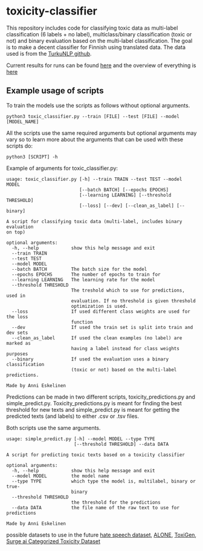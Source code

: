 # toxicity-classifier

This repository includes code for classifying toxic data as multi-label classification (6 labels + no label), multiclass/binary classification (toxic or not) and binary evaluation based on the multi-label classification. The goal is to make a decent classifier for Finnish using translated data. The data used is from the [TurkuNLP github](https://github.com/TurkuNLP/wikipedia-toxicity-data-fi).

Current results for runs can be found [here](https://docs.google.com/spreadsheets/d/1g8Ya5lx80CdqEXHiwKO32EFv2AMNkZzPypzlb1PI6xk/edit?usp=sharing) and the overview of everything is [here](https://docs.google.com/document/d/1ht2dqMYe8p5lDqYE2kWrz-F-RUeOfh60J8J925SeP8g/edit?usp=sharing)


## Example usage of scripts

To train the models use the scripts as follows without optional arguments.

```
python3 toxic_classifier.py --train [FILE] --test [FILE] --model [MODEL_NAME]
```

All the scripts use the same required arguments but optional arguments may vary so to learn more about the arguments that can be used with these scripts do:

```
python3 [SCRIPT] -h
```

Example of arguments for toxic_classifier.py:

```
usage: toxic_classifier.py [-h] --train TRAIN --test TEST --model MODEL
                           [--batch BATCH] [--epochs EPOCHS]
                           [--learning LEARNING] [--threshold THRESHOLD]
                           [--loss] [--dev] [--clean_as_label] [--binary]

A script for classifying toxic data (multi-label, includes binary evaluation
on top)

optional arguments:
  -h, --help            show this help message and exit
  --train TRAIN
  --test TEST
  --model MODEL
  --batch BATCH         The batch size for the model
  --epochs EPOCHS       The number of epochs to train for
  --learning LEARNING   The learning rate for the model
  --threshold THRESHOLD
                        The treshold which to use for predictions, used in
                        evaluation. If no threshold is given threshold
                        optimization is used.
  --loss                If used different class weights are used for the loss
                        function
  --dev                 If used the train set is split into train and dev sets
  --clean_as_label      If used the clean examples (no label) are marked as
                        having a label instead for class weights purposes
  --binary              If used the evaluation uses a binary classification
                        (toxic or not) based on the multi-label predictions.

Made by Anni Eskelinen
```

Predictions can be made in two different scripts, toxicity_predictions.py and simple_predict.py. Toxicity_predictions.py is meant for finding the best threshold for new texts and simple_predict.py is meant for getting the predicted texts (and labels) to either .csv or .tsv files.

Both scripts use the same arguments.

```
usage: simple_predict.py [-h] --model MODEL --type TYPE
                         [--threshold THRESHOLD] --data DATA

A script for predicting toxic texts based on a toxicity classifier

optional arguments:
  -h, --help            show this help message and exit
  --model MODEL         the model name
  --type TYPE           which type the model is, multilabel, binary or true-
                        binary
  --threshold THRESHOLD
                        the threshold for the predictions
  --data DATA           the file name of the raw text to use for predictions

Made by Anni Eskelinen
```



possible datasets to use in the future [hate speech dataset](https://github.com/Vicomtech/hate-speech-dataset), [ALONE](https://arxiv.org/abs/2008.06465), [ToxiGen](https://huggingface.co/datasets/skg/toxigen-data), [Surge ai Categorized Toxicity Dataset](https://app.surgehq.ai/datasets/categorized-toxicity?token=faVpwAMXx_VAZI4p)
